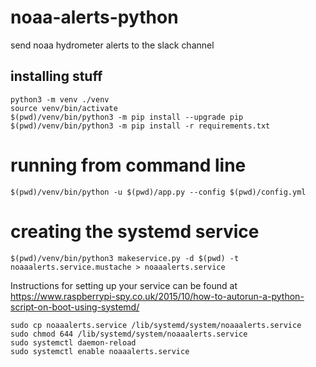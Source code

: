 # noaa-alerts-python
send noaa hydrometer alerts to the slack channel

## installing stuff
```
python3 -m venv ./venv
source venv/bin/activate
$(pwd)/venv/bin/python3 -m pip install --upgrade pip
$(pwd)/venv/bin/python3 -m pip install -r requirements.txt
```

# running from command line
`$(pwd)/venv/bin/python -u $(pwd)/app.py --config $(pwd)/config.yml`

# creating the systemd service
```
$(pwd)/venv/bin/python3 makeservice.py -d $(pwd) -t noaaalerts.service.mustache > noaaalerts.service
```

Instructions for setting up your service can be found at https://www.raspberrypi-spy.co.uk/2015/10/how-to-autorun-a-python-script-on-boot-using-systemd/

```
sudo cp noaaalerts.service /lib/systemd/system/noaaalerts.service
sudo chmod 644 /lib/systemd/system/noaaalerts.service
sudo systemctl daemon-reload
sudo systemctl enable noaaalerts.service
```

